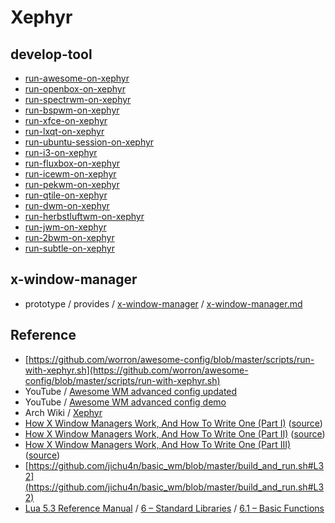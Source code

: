 
# Xephyr

## develop-tool

* [run-awesome-on-xephyr](develop-tool/run-awesome-on-xephyr)
* [run-openbox-on-xephyr](develop-tool/run-openbox-on-xephyr)
* [run-spectrwm-on-xephyr](develop-tool/run-spectrwm-on-xephyr)
* [run-bspwm-on-xephyr](develop-tool/run-bspwm-on-xephyr)
* [run-xfce-on-xephyr](develop-tool/run-xfce-on-xephyr)
* [run-lxqt-on-xephyr](develop-tool/run-lxqt-on-xephyr)
* [run-ubuntu-session-on-xephyr](develop-tool/run-ubuntu-session-on-xephyr)
* [run-i3-on-xephyr](develop-tool/run-i3-on-xephyr)
* [run-fluxbox-on-xephyr](develop-tool/run-fluxbox-on-xephyr)
* [run-icewm-on-xephyr](develop-tool/run-icewm-on-xephyr)
* [run-pekwm-on-xephyr](develop-tool/run-pekwm-on-xephyr)
* [run-qtile-on-xephyr](develop-tool/run-qtile-on-xephyr)
* [run-dwm-on-xephyr](develop-tool/run-dwm-on-xephyr)
* [run-herbstluftwm-on-xephyr](develop-tool/run-herbstluftwm-on-xephyr)
* [run-jwm-on-xephyr](develop-tool/run-jwm-on-xephyr)
* [run-2bwm-on-xephyr](develop-tool/run-2bwm-on-xephyr)
* [run-subtle-on-xephyr](develop-tool/run-subtle-on-xephyr)


## x-window-manager

* prototype / provides / [x-window-manager](../../prototype/provides/x-window-manager) / [x-window-manager.md](../../prototype/provides/x-window-manager/x-window-manager.md)

## Reference

* [https://github.com/worron/awesome-config/blob/master/scripts/run-with-xephyr.sh](https://github.com/worron/awesome-config/blob/master/scripts/run-with-xephyr.sh)
* YouTube / [Awesome WM advanced config updated](https://www.youtube.com/watch?v=_1M1Wv64JGA)
* YouTube / [Awesome WM advanced config demo](https://www.youtube.com/watch?v=_1M1Wv64JGA)
* Arch Wiki / [Xephyr](https://wiki.archlinux.org/index.php/Xephyr)
* [How X Window Managers Work, And How To Write One (Part I)](https://jichu4n.com/posts/how-x-window-managers-work-and-how-to-write-one-part-i/) ([source](https://github.com/jichu4n/jichu4n.github.io/blob/master/posts/how-x-window-managers-work-and-how-to-write-one-part-i.html))
* [How X Window Managers Work, And How To Write One (Part II)](https://jichu4n.com/posts/how-x-window-managers-work-and-how-to-write-one-part-ii/) ([source](https://github.com/jichu4n/jichu4n.github.io/blob/master/posts/how-x-window-managers-work-and-how-to-write-one-part-ii.html))
* [How X Window Managers Work, And How To Write One (Part III)](https://jichu4n.com/posts/how-x-window-managers-work-and-how-to-write-one-part-iii/) ([source](https://github.com/jichu4n/jichu4n.github.io/blob/master/posts/how-x-window-managers-work-and-how-to-write-one-part-iii.html))
* [https://github.com/jichu4n/basic_wm/blob/master/build_and_run.sh#L32](https://github.com/jichu4n/basic_wm/blob/master/build_and_run.sh#L32)
* [Lua 5.3 Reference Manual](https://www.lua.org/manual/5.3/) / [6 – Standard Libraries](https://www.lua.org/manual/5.3/manual.html#6) / [6.1 – Basic Functions](https://www.lua.org/manual/5.3/manual.html#6.1)
